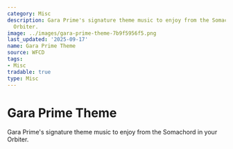```yaml
---
category: Misc
description: Gara Prime's signature theme music to enjoy from the Somachord in your
  Orbiter.
image: ../images/gara-prime-theme-7b9f5956f5.png
last_updated: '2025-09-17'
name: Gara Prime Theme
source: WFCD
tags:
- Misc
tradable: true
type: Misc
---
```


# Gara Prime Theme

Gara Prime's signature theme music to enjoy from the Somachord in your Orbiter.

